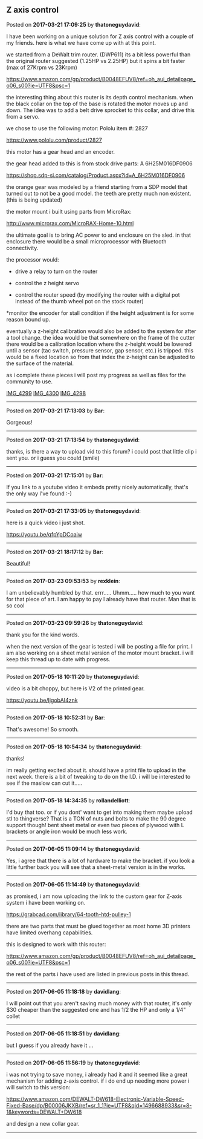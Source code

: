 ## Z axis control
Posted on **2017-03-21 17:09:25** by **thatoneguydavid**:

I have been working on a unique solution for Z axis control with a couple of my friends.  here is what we have come up with at this point. 



we started from a DeWalt trim router. (DWP611)  its a bit less powerful than the original router suggested (1.25HP vs 2.25HP) but it spins a bit faster (max of 27Krpm vs 23Krpm)



https://www.amazon.com/gp/product/B0048EFUV8/ref=oh_aui_detailpage_o06_s00?ie=UTF8&psc=1



the interesting thing about this router is its depth control mechanism.  when the black collar on the top of the base is rotated the motor moves up and down.  The idea was to add a belt drive sprocket to this collar, and drive this from a servo.

we chose to use the following motor: Pololu item #: 2827



https://www.pololu.com/product/2827



this motor has a gear head and an encoder.



the gear head added to this is from stock drive parts:  A 6H25M016DF0906



https://shop.sdp-si.com/catalog/Product.aspx?id=A_6H25M016DF0906



the orange gear was modeled by a friend starting from a SDP model that turned out to not be a good model.  the teeth are pretty much non existent. (this  is being updated)



the motor mount i built using parts from  MicroRax:

http://www.microrax.com/MicroRAX-Home-10.html



the ultimate goal is to bring AC power to and enclosure on the sled.  in that enclosure there would be a small microprocessor with Bluetooth connectivity. 



the processor would:

* drive a relay to turn on the router

* control the z height servo

* control the router speed (by modifying the router with a digital pot instead of the thumb wheel pot on the stock router)

*monitor the encoder for stall condition if the height adjustment is for some reason bound up.



eventually a z-height calibration would also be added to the system for after a tool change.  the idea would be that somewhere on the frame of the cutter there would be a calibration location where the z-height would be lowered until a sensor (tac switch, pressure sensor, gap sensor, etc.) is tripped.  this would be a fixed location so from that index the z-height can be adjusted to the surface of the material.



as i complete these pieces i will post my progress as well as files for the community to use.



 [IMG_4299](../../images/M2/iP/M2iP_img_4299.jpg.jpg) [IMG_4300](../../images/nL/dP/nLdP_img_4300.jpg.jpg) [IMG_4298](../../images/ZY/dE/ZYdE_img_4298.jpg.jpg)

---

Posted on **2017-03-21 17:13:03** by **Bar**:

Gorgeous!

---

Posted on **2017-03-21 17:13:54** by **thatoneguydavid**:

thanks, is there a way to upload vid to this forum?  i could post that little clip i sent you.  or i guess you could (smile)

---

Posted on **2017-03-21 17:15:01** by **Bar**:

If you link to a youtube video it embeds pretty nicely automatically, that's the only way I've found :-)

---

Posted on **2017-03-21 17:33:05** by **thatoneguydavid**:

here is a quick video i just shot.

https://youtu.be/qfpYpDCoaiw

---

Posted on **2017-03-21 18:17:12** by **Bar**:

Beautiful!

---

Posted on **2017-03-23 09:53:53** by **rexklein**:

I am unbelievably humbled by that. errr..... Uhmm..... how much to you want for that piece of art. I am happy to pay I already have that router. Man that is so cool

---

Posted on **2017-03-23 09:59:26** by **thatoneguydavid**:

thank you for the kind words.  

when the next version of the gear is tested i will be posting a file for print.   I am also working on a sheet metal version of the motor mount bracket.  i will keep this thread up to date with progress.

---

Posted on **2017-05-18 10:11:20** by **thatoneguydavid**:

video is a bit choppy, but here is V2 of the printed gear.

https://youtu.be/IjgobAI4znk

---

Posted on **2017-05-18 10:52:31** by **Bar**:

That's awesome! So smooth.

---

Posted on **2017-05-18 10:54:34** by **thatoneguydavid**:

thanks!  

im really getting excited about it.  should have a print file to upload in the next week.  there is a bit of tweaking to do on the I.D.  i will be interested to see if the maslow can cut it.....

---

Posted on **2017-05-18 14:34:35** by **rollandelliott**:

I'd buy that too. or if you dont' want to get into making them maybe upload stl to thingverse? That is a TON of nuts and bolts to make the 90 degree support though! bent sheet metal or even two pieces of plywood with L brackets or angle iron would be much less work.

---

Posted on **2017-06-05 11:09:14** by **thatoneguydavid**:

Yes, i agree that there is a lot of hardware to make the bracket.  if you look a little further back you will see that a sheet-metal version is in the works.

---

Posted on **2017-06-05 11:14:49** by **thatoneguydavid**:

as promised, i am now uploading the link to the custom gear for Z-axis system i have been working on.



https://grabcad.com/library/64-tooth-htd-pulley-1



there are two parts that must be glued together as most home 3D printers have limited overhang capabilities.



this is designed to work with this router:

https://www.amazon.com/gp/product/B0048EFUV8/ref=oh_aui_detailpage_o06_s00?ie=UTF8&psc=1



the rest of the parts i have used are listed in previous posts in this thread.

---

Posted on **2017-06-05 11:18:18** by **davidlang**:

I will point out that you aren't saving much money with that router, it's only $30 cheaper than the suggested one and has 1/2 the HP and only a 1/4" collet

---

Posted on **2017-06-05 11:18:51** by **davidlang**:

but I guess if you already have it ...

---

Posted on **2017-06-05 11:56:19** by **thatoneguydavid**:

i was not trying to save money, i already had it and it seemed like a great mechanism for adding z-axis control.  if i do end up needing more power i will switch to this version:

https://www.amazon.com/DEWALT-DW618-Electronic-Variable-Speed-Fixed-Base/dp/B00006JKXB/ref=sr_1_1?ie=UTF8&qid=1496688933&sr=8-1&keywords=DEWALT+DW618

and design a new collar gear.

---

